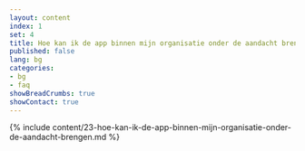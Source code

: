 ```yaml
---
layout: content
index: 1
set: 4
title: Hoe kan ik de app binnen mijn organisatie onder de aandacht brengen?
published: false
lang: bg
categories:
- bg
- faq
showBreadCrumbs: true
showContact: true
---
```

{% include content/23-hoe-kan-ik-de-app-binnen-mijn-organisatie-onder-de-aandacht-brengen.md %}
